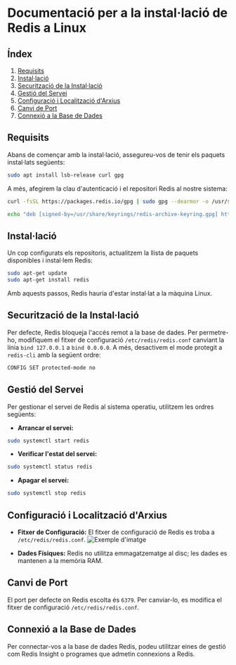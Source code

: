 # Documentació per a la instal·lació de Redis a Linux

## Índex

1. [Requisits](#requisits)
2. [Instal·lació](#instal·lació)
3. [Securització de la Instal·lació](#securització-de-la-Instal·lació)
4. [Gestió del Servei](#gestió-del-servei)
5. [Configuració i Localització d'Arxius](#configuració-i-localització-d'arxius)
6. [Canvi de Port](#canvi-de-port)
7. [Connexió a la Base de Dades](#connexió-a-la-base-de-dades)

## Requisits

Abans de començar amb la instal·lació, assegureu-vos de tenir els paquets instal·lats següents:

```bash
sudo apt install lsb-release curl gpg
```

A més, afegirem la clau d'autenticació i el repositori Redis al nostre sistema:

```bash
curl -fsSL https://packages.redis.io/gpg | sudo gpg --dearmor -o /usr/share/keyrings/redis-archive-keyring.gpg

echo "deb [signed-by=/usr/share/keyrings/redis-archive-keyring.gpg] https://packages.redis.io/deb $(lsb_release -cs) main" | sudo tee /etc/apt/sources.list.d/redis.list
```

## Instal·lació

Un cop configurats els repositoris, actualitzem la llista de paquets disponibles i instal·lem Redis:

```bash
sudo apt-get update
sudo apt-get install redis
```

Amb aquests passos, Redis hauria d'estar instal·lat a la màquina Linux.

## Securització de la Instal·lació

Per defecte, Redis bloqueja l'accés remot a la base de dades. Per permetre-ho, modifiquem el fitxer de configuració `/etc/redis/redis.conf` canviant la línia `bind 127.0.0.1` a `bind 0.0.0.0`. A més, desactivem el mode protegit a `redis-cli` amb la següent ordre:

```bash
CONFIG SET protected-mode no
```

## Gestió del Servei

Per gestionar el servei de Redis al sistema operatiu, utilitzem les ordres següents:

- **Arrancar el servei:**

```bash
sudo systemctl start redis
```

- **Verificar l'estat del servei:**

```bash
sudo systemctl status redis
```

- **Apagar el servei:**

```bash
sudo systemctl stop redis
```

## Configuració i Localització d'Arxius

- **Fitxer de Configuració:**
  El fitxer de configuració de Redis es troba a `/etc/redis/redis.conf`.
  ![Exemple d'imatge](https://raw.githubusercontent.com/amartinez14-sapa/BBDD-Redis/main/1(Port).png)

- **Dades Físiques:**
  Redis no utilitza emmagatzematge al disc; les dades es mantenen a la memòria RAM.

## Canvi de Port

El port per defecte on Redis escolta és `6379`. Per canviar-lo, es modifica el fitxer de configuració `/etc/redis/redis.conf`.

## Connexió a la Base de Dades

Per connectar-vos a la base de dades Redis, podeu utilitzar eines de gestió com Redis Insight o programes que admetin connexions a Redis.
